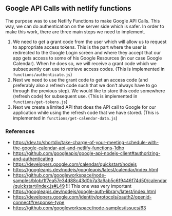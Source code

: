 ## Google API Calls with netlify functions

The purpose was to use Netlify Functions to make Google API Calls. This way, we can do authentication on the server side which is safer. In order to make this work, there are three main steps we need to implement.

1. We need to get a grant code from the user which will allow us to request to appropriate access tokens. This is the part where the user is redirected to the Google Login screen and where they accept that our app gets access to some of his Google Resources (in our case Google Calendar). When he does so, we will receive a grant code which we subsequently can use to retrieve access codes. (This is implemented in `functions/authenticate.js`)
2. Next we need to use the grant code to get an access code (and preferably also a refresh code such that we don't always have to go through the previous step). We would like to store this code somewhere (refresh code) for subsequent use. (This is implemented in `functions/get-tokens.js`)
3. Next we create a limited API that does the API call to Google for our application while using the refresh code that we have stored. (This is implemented in `functions/get-calendar-data.js`)

### References
- <https://dev.to/shortdiv/take-charge-of-your-meeting-schedule-with-the-google-calendar-api-and-netlify-functions-1dhp>
- <https://github.com/googleapis/google-api-nodejs-client#authorizing-and-authenticating>
- <https://developers.google.com/calendar/quickstart/nodejs>
- <https://googleapis.dev/nodejs/googleapis/latest/calendar/index.html>
- <https://github.com/googleworkspace/node-samples/blob/1f7ea57e34d88c43d0b7a3a9ab5c6f9446f74d50/calendar/quickstart/index.js#L49> !!! This one was very important
- <https://googleapis.dev/nodejs/google-auth-library/latest/index.html>
- <https://developers.google.com/identity/protocols/oauth2/openid-connect#response-type>
- <https://github.com/googleworkspace/node-samples/issues/63>